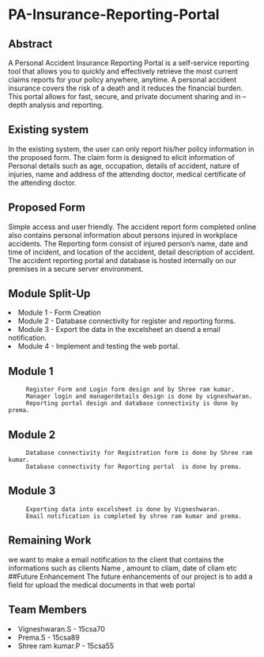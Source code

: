# PA-Insurance-Reporting-Portal

## Abstract
 A Personal Accident Insurance Reporting Portal is a self-service reporting tool that allows you to quickly and effectively retrieve the most current claims reports for your policy anywhere, anytime. A personal accident insurance covers the risk of a death and it reduces the financial burden. This portal allows for fast, secure, and private document sharing and in –depth analysis and reporting.
 
## Existing system
In the existing system, the user can only report his/her policy information in the proposed form.
The claim form is designed to elicit information of Personal details such as age, occupation, details of accident, nature of injuries, name and address of the attending doctor, medical certificate of the attending doctor.

## Proposed Form
Simple access and user friendly.
The accident report form completed online also contains personal information  about persons injured in workplace accidents. 
The Reporting form consist of injured person’s name,  date and time of incident, and location of the accident, detail description of accident.
The accident reporting portal and database is hosted internally on our premises in a secure server environment.

## Module Split-Up
<li>Module 1 - Form Creation</li>
<li>Module 2 - Database connectivity for  register and reporting forms.</li>
<li>Module 3 - Export the data in the excelsheet an dsend a email notification.</li>
<li>Module 4 - Implement and testing the web portal.</li> 

## Module 1
         Register Form and Login form design and by Shree ram kumar.
         Manager login and managerdetails design is done by vigneshwaran.
         Reporting portal design and database connectivity is done by prema. 
## Module 2
         Database connectivity for Registration form is done by Shree ram kumar.
         Database connectivity for Reporting portal  is done by prema.
## Module 3
         Exporting data into excelsheet is done by Vigneshwaran.
         Email notification is completed by shree ram kumar and prema.
## Remaining Work
we want to make a email notification to the client that contains the informations such as clients  Name , amount to cliam, date of cliam etc
##Future Enhancement
The future enhancements of our project is to add a field for upload the medical documents in that  web portal


## Team Members
<li>Vigneshwaran.S - 15csa70</li>
<li>Prema.S - 15csa89</li>
<li>Shree ram kumar.P - 15csa55</li>
